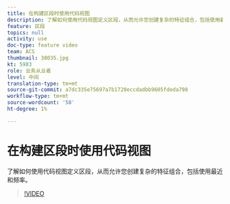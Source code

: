 ```yaml
---
title: 在构建区段时使用代码视图
description: 了解如何使用代码视图定义区段，从而允许您创建复杂的特征组合，包括使用最近和频率。
feature: 区段
topics: null
activity: use
doc-type: feature video
team: ACS
thumbnail: 38035.jpg
kt: 5983
role: 业务从业者
level: 中间
translation-type: tm+mt
source-git-commit: a7dc335e75697a7b1720eccdadbb9605fdeda798
workflow-type: tm+mt
source-wordcount: '58'
ht-degree: 1%

---
```



# 在构建区段时使用代码视图

了解如何使用代码视图定义区段，从而允许您创建复杂的特征组合，包括使用最近和频率。

>[!VIDEO](https://video.tv.adobe.com/v/38035/?quality=12&learn=on)
